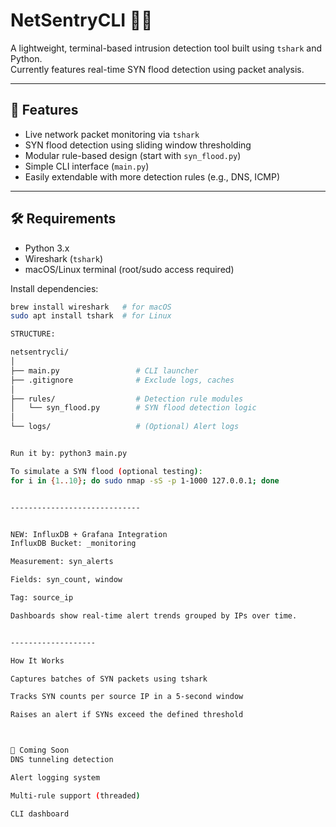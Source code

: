 # NetSentryCLI 🔐📡

A lightweight, terminal-based intrusion detection tool built using `tshark` and Python.  
Currently features real-time SYN flood detection using packet analysis.

---

## 🚀 Features

- Live network packet monitoring via `tshark`
- SYN flood detection using sliding window thresholding
- Modular rule-based design (start with `syn_flood.py`)
- Simple CLI interface (`main.py`)
- Easily extendable with more detection rules (e.g., DNS, ICMP)

---

## 🛠️ Requirements

- Python 3.x
- Wireshark (`tshark`)
- macOS/Linux terminal (root/sudo access required)

Install dependencies:
```bash
brew install wireshark   # for macOS
sudo apt install tshark  # for Linux

STRUCTURE:

netsentrycli/
│
├── main.py                 # CLI launcher
├── .gitignore              # Exclude logs, caches
│
├── rules/                  # Detection rule modules
│   └── syn_flood.py        # SYN flood detection logic
│
└── logs/                   # (Optional) Alert logs


Run it by: python3 main.py

To simulate a SYN flood (optional testing):
for i in {1..10}; do sudo nmap -sS -p 1-1000 127.0.0.1; done


-----------------------------


NEW: InfluxDB + Grafana Integration
InfluxDB Bucket: _monitoring

Measurement: syn_alerts

Fields: syn_count, window

Tag: source_ip

Dashboards show real-time alert trends grouped by IPs over time.


-------------------

How It Works

Captures batches of SYN packets using tshark

Tracks SYN counts per source IP in a 5-second window

Raises an alert if SYNs exceed the defined threshold



🧩 Coming Soon
DNS tunneling detection

Alert logging system

Multi-rule support (threaded)

CLI dashboard




